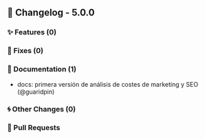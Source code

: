 ## 🚀 Changelog - 5.0.0

### ✨ Features (0)

### 🐛 Fixes (0)

### 📖 Documentation (1)
- docs: primera versión de análisis de costes de marketing y SEO (@guaridpin)
### 🌀 Other Changes (0)

### 🔗 Pull Requests
